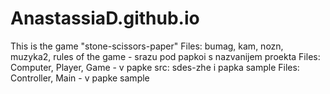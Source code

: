 # AnastassiaD.github.io
This is the game "stone-scissors-paper"
Files: bumag, kam, nozn, muzyka2, rules of the game - srazu pod papkoi s nazvanijem proekta
Files: Computer, Player, Game - v papke src: sdes-zhe i papka sample
Files: Controller, Main - v papke sample
